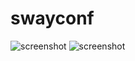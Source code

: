 # swayconf
![screenshot](https://github.com/user-attachments/assets/de7af236-1ba8-4626-8dab-b45c8a6631ea)
![screenshot](https://github.com/user-attachments/assets/2dbb32a7-d247-4498-9666-e7f5fb2fd145)
